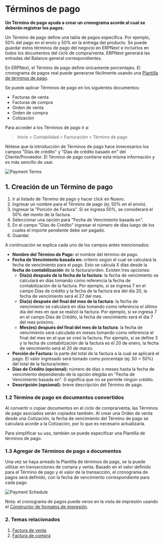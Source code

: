 <!-- add-breadcrumbs -->
# Términos de pago

**Un Término de pago ayuda a crear un cronograma acorde al cual se deberán registrar los pagos.**

Un Término de pago define una tabla de pagos específica. Por ejemplo, 50% del pago en el envío y 50% en la entrega del producto. Se puede guardar estos términos de pago del negocio en ERPNext e incluírlos en todos los documentos del ciclo de compra/venta. ERPNext generará las entradas del Balance general correspondientes.

En ERPNext, el Término de pago define únicamente porcentajes. El cronograma de pagos real puede generarse fácilmente usando una [Plantilla de términos de pago](/docs/user/manual/es/accounts/payment-terms-template).

Se puede aplicar Términos de pago en los siguientes documentos:

- Facturas de venta
- Facturas de compra
- Orden de venta
- Orden de compra
- Cotización

Para acceder a los Términos de pago ir a:
> Inicio > Contabilidad > Facturación > Término de pago

Nótese que la introducción de Términos de pago hace innecesarios los campos "Días de crédito" y "Días de crédito basado en" del Cliente/Proveedor. El Término de pago contiene esta misma información y es más sencillo de usar.

![Payment Terms]({{docs_base_url}}/assets/img/accounts/payment-terms.png)

## 1. Creación de un Término de pago

1. Ir al listado de Término de pago y hacer click en Nuevo.
1. Ingresar un nombre para el Término de pago (ej: 50% en el envío).
1. Ingresar la "Porción de Factura". Si se ingresa 50%, se considerará el 50% del monto de la factura.
1. Seleccionar una opción para "Fecha de Vencimiento basada en".
1. En el campo "Días de Crédito" ingresar el número de días luego de los cuales el importe pendiente debe ser pagado.
1. Guardar.

A continuación se explica cada uno de los campos antes mencionados:

* **Nombre del Término de Pago:** el nombre del término de pago.
* **Fecha de Vencimiento basada en:** criterio según el cual se calculará la fecha de vencimiento para el pago. Esto se calcula X días desde la **fecha de contabilización** de la factura/orden. Existen tres opciones:
    - **Día(s) después de la fecha de la factura**: la fecha de vencimiento se calculará en días tomando como referencia la fecha de contabilización de la factura. Por ejemplo, si se ingresa 7 en el campo Días de crédito y la fecha de la factura era del día 20, la fecha de vencimiento será el 27 del mes.
    - **Día(s) después del final del mes de la factura**: la fecha de vencimiento se calculará en días tomando como referencia el último día del mes en que se realizó la factura. Por ejemplo, si se ingresa 7 en el campo Días de Crédito, la fecha de vencimiento será el día 7 del mes próximo.
    - **Mes(es) después del final del mes de la factura**: la fecha de vencimiento será calculada en meses tomando como referencia el final del mes en el que se creó la factura. Por ejemplo, si se define 3 y la fecha de contabilización de la factura es el 20 de enero, la fecha de vencimiento será el 20 de marzo.
* **Porción de Factura:** la parte del total de la factura a la cual se aplicará el pago. El valor ingresado será tomado como porcentaje (ej: 50 = 50%) del total de la factura/orden.
* **Días de Crédito (opcional):** número de días o meses hasta la fecha de vencimiento dependiendo de la opción elegida en "Fecha de Vencimiento basada en". 0 significa que no se permite ningún crédito.
* **Descripción (opcional):** breve descripción del Término de pago.

### 1.2 Término de pago en documentos convertidos
Al convertir o copiar documentos en el ciclo de compra/venta, las Términos de pago asociados serán copiados también. Al crear una Orden de venta desde una Cotización, la fecha de vencimiento del Término de pago se calculará acorde a la Cotización, por lo que es necesario actualizarla.

Para simplificar su uso, también se puede especificar una Plantilla de términos de pago.

### 1.3 Agregar de Términos de pago a documentos

Una vez se haya armado la Plantilla de términos de pago, se la puede utilizar en transacciones de compra y venta. Basado en el valor definido para el Término de pago y el valor de la transacción, el cronograma de pagos será definido, con la fecha de vencimiento correspondiente para cada pago.

![Payment Schedule]({{docs_base_url}}/assets/img/accounts/payment-term-table.png)

Nota: el cronograma de pagos puede verse en la vista de impresión usando el [Constructor de formatos de impresión](/docs/user/manual/es/setting-up/print/print-format-builder).

### 2. Temas relacionados
1. [Factura de venta](/docs/user/manual/es/accounts/sales-invoice)
1. [Factura de compra](/docs/user/manual/es/accounts/purchase-invoice)

